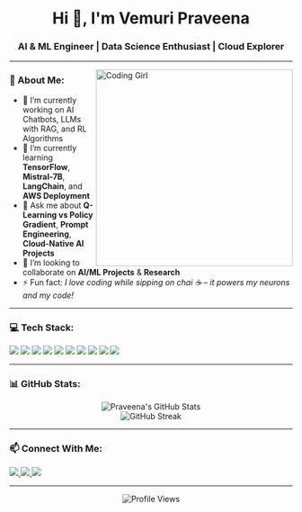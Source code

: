 <h1 align="center">Hi 👋, I'm Vemuri Praveena</h1>
<h3 align="center">AI & ML Engineer | Data Science Enthusiast | Cloud Explorer</h3>

---

<img align="right" alt="Coding Girl" width="350" src="https://cdn.dribbble.com/users/1162077/screenshots/3848914/media/320984203b8f730b3b78dc75efb3a17b.gif" />

### 🧠 About Me:

- 🔭 I’m currently working on AI Chatbots, LLMs with RAG, and RL Algorithms  
- 🌱 I’m currently learning **TensorFlow**, **Mistral-7B**, **LangChain**, and **AWS Deployment**  
- 💬 Ask me about **Q-Learning vs Policy Gradient**, **Prompt Engineering**, **Cloud-Native AI Projects**  
- 👯 I’m looking to collaborate on **AI/ML Projects** & **Research**  
- ⚡ Fun fact: *I love coding while sipping on chai ☕ – it powers my neurons and my code!*

---

### 💻 Tech Stack:

<p align="left">
  <img src="https://img.shields.io/badge/Python-3776AB?style=for-the-badge&logo=python&logoColor=white"/>
  <img src="https://img.shields.io/badge/Java-ED8B00?style=for-the-badge&logo=openjdk&logoColor=white"/>
  <img src="https://img.shields.io/badge/HTML-E34F26?style=for-the-badge&logo=html5&logoColor=white"/>
  <img src="https://img.shields.io/badge/CSS-1572B6?style=for-the-badge&logo=css3&logoColor=white"/>
  <img src="https://img.shields.io/badge/AWS-232F3E?style=for-the-badge&logo=amazonaws&logoColor=white"/>
  <img src="https://img.shields.io/badge/Docker-2496ED?style=for-the-badge&logo=docker&logoColor=white"/>
  <img src="https://img.shields.io/badge/SQL-4479A1?style=for-the-badge&logo=mysql&logoColor=white"/>
  <img src="https://img.shields.io/badge/Apache%20Spark-E25A1C?style=for-the-badge&logo=apachespark&logoColor=white"/>
  <img src="https://img.shields.io/badge/Seaborn-3776AB?style=for-the-badge&logo=python&logoColor=white"/>
  <img src="https://img.shields.io/badge/Tableau-E97627?style=for-the-badge&logo=tableau&logoColor=white"/>
</p>

---

### 📊 GitHub Stats:

<p align="center">
  <img src="https://github-readme-stats.vercel.app/api?username=VEMURI-PRAVEENA&show_icons=true&theme=radical" alt="Praveena's GitHub Stats"/>
  <br/>
  <img src="https://github-readme-streak-stats.herokuapp.com/?user=VEMURI-PRAVEENA&theme=radical" alt="GitHub Streak"/>
</p>

---

### 📫 Connect With Me:

<p>
  <a href="mailto:vempuripraveena2226@gmail.com">
    <img src="https://img.shields.io/badge/Email-D14836?style=for-the-badge&logo=gmail&logoColor=white" />
  </a>
  <a href="https://www.linkedin.com/in/vemuri-praveena-22m26f11c">
    <img src="https://img.shields.io/badge/LinkedIn-0A66C2?style=for-the-badge&logo=linkedin&logoColor=white"/>
  </a>
  <a href="https://github.com/VEMURI-PRAVEENA">
    <img src="https://img.shields.io/badge/GitHub-181717?style=for-the-badge&logo=github&logoColor=white" />
  </a>
</p>

---

<p align="center">
  <img src="https://komarev.com/ghpvc/?username=VEMURI-PRAVEENA&label=Profile%20views&color=0e75b6&style=flat" alt="Profile Views" />
</p>
